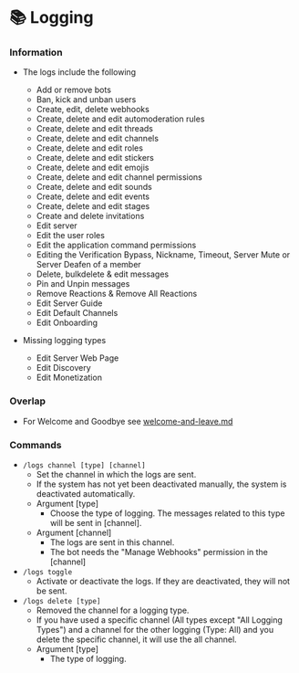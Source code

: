 # 📚 Logging

### Information

*   The logs include the following

    * Add or remove bots
    * Ban, kick and unban users
    * Create, edit, delete webhooks
    * Create, delete and edit automoderation rules
    * Create, delete and edit threads
    * Create, delete and edit channels
    * Create, delete and edit roles
    * Create, delete and edit stickers
    * Create, delete and edit emojis
    * Create, delete and edit channel permissions
    * Create, delete and edit sounds
    * Create, delete and edit events
    * Create, delete and edit stages
    * Create and delete invitations
    * Edit server
    * Edit the user roles
    * Edit the application command permissions
    * Editing the Verification Bypass, Nickname, Timeout, Server Mute or Server Deafen of a member
    * Delete, bulkdelete & edit messages
    * Pin and Unpin messages
    * Remove Reactions & Remove All Reactions
    * Edit Server Guide
    * Edit Default Channels
    * Edit Onboarding


* Missing logging types
  * Edit Server Web Page
  * Edit Discovery
  * Edit Monetization

### Overlap

* For Welcome and Goodbye see [welcome-and-leave.md](welcome-and-leave.md "mention")

### Commands

* `/logs channel [type] [channel]`
  * Set the channel in which the logs are sent.
  * If the system has not yet been deactivated manually, the system is deactivated automatically.
  * Argument \[type]
    * Choose the type of logging. The messages related to this type will be sent in \[channel].
  * Argument \[channel]
    * The logs are sent in this channel.
    * The bot needs the "Manage Webhooks" permission in the \[channel]
* `/logs toggle`
  * Activate or deactivate the logs. If they are deactivated, they will not be sent.
* `/logs delete [type]`
  * Removed the channel for a logging type.&#x20;
  * If you have used a specific channel (All types except "All Logging Types") and a channel for the other logging (Type: All) and you delete the specific channel, it will use the all channel.
  * Argument \[type]
    * The type of logging.
